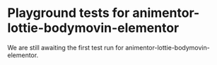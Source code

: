# Playground tests for animentor-lottie-bodymovin-elementor
We are still awaiting the first test run for animentor-lottie-bodymovin-elementor.
